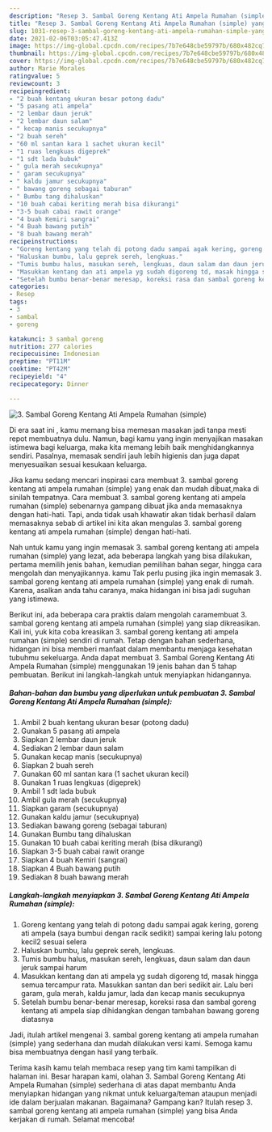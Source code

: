```yaml
---
description: "Resep 3. Sambal Goreng Kentang Ati Ampela Rumahan (simple) yang lezat dan Mudah Dibuat"
title: "Resep 3. Sambal Goreng Kentang Ati Ampela Rumahan (simple) yang lezat dan Mudah Dibuat"
slug: 1031-resep-3-sambal-goreng-kentang-ati-ampela-rumahan-simple-yang-lezat-dan-mudah-dibuat
date: 2021-02-06T03:05:47.413Z
image: https://img-global.cpcdn.com/recipes/7b7e648cbe59797b/680x482cq70/3-sambal-goreng-kentang-ati-ampela-rumahan-simple-foto-resep-utama.jpg
thumbnail: https://img-global.cpcdn.com/recipes/7b7e648cbe59797b/680x482cq70/3-sambal-goreng-kentang-ati-ampela-rumahan-simple-foto-resep-utama.jpg
cover: https://img-global.cpcdn.com/recipes/7b7e648cbe59797b/680x482cq70/3-sambal-goreng-kentang-ati-ampela-rumahan-simple-foto-resep-utama.jpg
author: Marie Morales
ratingvalue: 5
reviewcount: 3
recipeingredient:
- "2 buah kentang ukuran besar potong dadu"
- "5 pasang ati ampela"
- "2 lembar daun jeruk"
- "2 lembar daun salam"
- " kecap manis secukupnya"
- "2 buah sereh"
- "60 ml santan kara 1 sachet ukuran kecil"
- "1 ruas lengkuas digeprek"
- "1 sdt lada bubuk"
- " gula merah secukupnya"
- " garam secukupnya"
- " kaldu jamur secukupnya"
- " bawang goreng sebagai taburan"
- " Bumbu tang dihaluskan"
- "10 buah cabai keriting merah bisa dikurangi"
- "3-5 buah cabai rawit orange"
- "4 buah Kemiri sangrai"
- "4 Buah bawang putih"
- "8 buah bawang merah"
recipeinstructions:
- "Goreng kentang yang telah di potong dadu sampai agak kering, goreng ati ampela (saya bumbui dengan racik sedikit) sampai kering lalu potong kecil2 sesuai selera"
- "Haluskan bumbu, lalu geprek sereh, lengkuas."
- "Tumis bumbu halus, masukan sereh, lengkuas, daun salam dan daun jeruk sampai harum"
- "Masukkan kentang dan ati ampela yg sudah digoreng td, masak hingga semua tercampur rata. Masukkan santan dan beri sedikit air. Lalu beri garam, gula merah, kaldu jamur, lada dan kecap manis secukupnya"
- "Setelah bumbu benar-benar meresap, koreksi rasa dan sambal goreng kentang ati ampela siap dihidangkan dengan tambahan bawang goreng diatasnya"
categories:
- Resep
tags:
- 3
- sambal
- goreng

katakunci: 3 sambal goreng 
nutrition: 277 calories
recipecuisine: Indonesian
preptime: "PT11M"
cooktime: "PT42M"
recipeyield: "4"
recipecategory: Dinner

---
```



![3. Sambal Goreng Kentang Ati Ampela Rumahan (simple)](https://img-global.cpcdn.com/recipes/7b7e648cbe59797b/680x482cq70/3-sambal-goreng-kentang-ati-ampela-rumahan-simple-foto-resep-utama.jpg)

Di era  saat ini , kamu memang bisa memesan masakan jadi tanpa mesti repot membuatnya dulu. Namun, bagi kamu yang ingin menyajikan masakan istimewa bagi keluarga, maka kita memang lebih baik menghidangkannya sendiri. Pasalnya, memasak sendiri jauh lebih higienis dan juga dapat menyesuaikan sesuai kesukaan keluarga.

Jika kamu sedang mencari inspirasi cara membuat 3. sambal goreng kentang ati ampela rumahan (simple) yang enak dan mudah dibuat,maka di sinilah tempatnya. Cara membuat 3. sambal goreng kentang ati ampela rumahan (simple)  sebenarnya gampang dibuat jika anda memasaknya dengan hati-hati. Tapi, anda tidak usah khawatir akan tidak berhasil dalam memasaknya 
sebab di artikel ini kita akan mengulas 3. sambal goreng kentang ati ampela rumahan (simple) dengan hati-hati.  



Nah untuk kamu yang ingin memasak 3. sambal goreng kentang ati ampela rumahan (simple) yang lezat, ada beberapa langkah yang bisa dilakukan, pertama memilih jenis bahan, kemudian pemilihan bahan segar, hingga cara mengolah dan menyajikannya. kamu Tak perlu pusing jika ingin memasak 3. sambal goreng kentang ati ampela rumahan (simple) yang enak di rumah. Karena, asalkan anda  tahu caranya, maka hidangan ini bisa jadi suguhan yang istimewa.

Berikut ini, ada beberapa cara praktis  dalam mengolah caramembuat 3. sambal goreng kentang ati ampela rumahan (simple) yang siap dikreasikan. Kali ini, yuk kita coba kreasikan 3. sambal goreng kentang ati ampela rumahan (simple) sendiri di rumah. Tetap dengan bahan sederhana, hidangan ini bisa memberi manfaat dalam membantu menjaga kesehatan tubuhmu sekeluarga. Anda dapat membuat 3. Sambal Goreng Kentang Ati Ampela Rumahan (simple) menggunakan 19 jenis bahan dan 5 tahap pembuatan. Berikut ini langkah-langkah untuk menyiapkan hidangannya.

<!--inarticleads1-->

##### Bahan-bahan dan bumbu yang diperlukan untuk pembuatan 3. Sambal Goreng Kentang Ati Ampela Rumahan (simple):

1. Ambil 2 buah kentang ukuran besar (potong dadu)
1. Gunakan 5 pasang ati ampela
1. Siapkan 2 lembar daun jeruk
1. Sediakan 2 lembar daun salam
1. Gunakan  kecap manis (secukupnya)
1. Siapkan 2 buah sereh
1. Gunakan 60 ml santan kara (1 sachet ukuran kecil)
1. Gunakan 1 ruas lengkuas (digeprek)
1. Ambil 1 sdt lada bubuk
1. Ambil  gula merah (secukupnya)
1. Siapkan  garam (secukupnya)
1. Gunakan  kaldu jamur (secukupnya)
1. Sediakan  bawang goreng (sebagai taburan)
1. Gunakan  Bumbu tang dihaluskan
1. Gunakan 10 buah cabai keriting merah (bisa dikurangi)
1. Siapkan 3-5 buah cabai rawit orange
1. Siapkan 4 buah Kemiri (sangrai)
1. Siapkan 4 Buah bawang putih
1. Sediakan 8 buah bawang merah




<!--inarticleads2-->

##### Langkah-langkah menyiapkan 3. Sambal Goreng Kentang Ati Ampela Rumahan (simple):

1. Goreng kentang yang telah di potong dadu sampai agak kering, goreng ati ampela (saya bumbui dengan racik sedikit) sampai kering lalu potong kecil2 sesuai selera
1. Haluskan bumbu, lalu geprek sereh, lengkuas.
1. Tumis bumbu halus, masukan sereh, lengkuas, daun salam dan daun jeruk sampai harum
1. Masukkan kentang dan ati ampela yg sudah digoreng td, masak hingga semua tercampur rata. Masukkan santan dan beri sedikit air. Lalu beri garam, gula merah, kaldu jamur, lada dan kecap manis secukupnya
1. Setelah bumbu benar-benar meresap, koreksi rasa dan sambal goreng kentang ati ampela siap dihidangkan dengan tambahan bawang goreng diatasnya




Jadi, itulah artikel mengenai  3. sambal goreng kentang ati ampela rumahan (simple)  yang sederhana dan mudah dilakukan versi kami. Semoga kamu bisa membuatnya dengan hasil yang terbaik. 

Terima kasih kamu telah membaca resep yang tim kami tampilkan di halaman ini. Besar harapan kami, olahan  3. Sambal Goreng Kentang Ati Ampela Rumahan (simple) sederhana di atas dapat membantu Anda menyiapkan hidangan yang nikmat untuk keluarga/teman ataupun menjadi ide dalam berjualan makanan. Bagaimana? Gampang kan? Itulah resep 3. sambal goreng kentang ati ampela rumahan (simple) yang bisa Anda kerjakan di rumah. Selamat mencoba!

